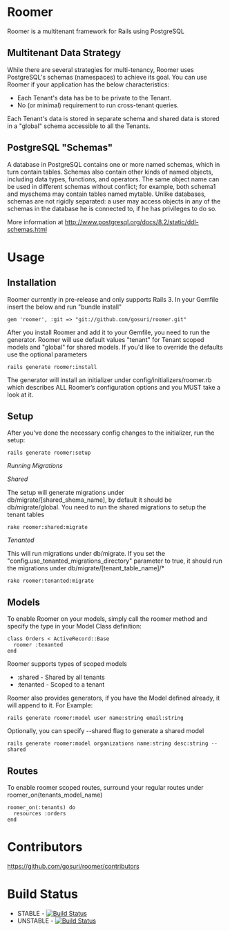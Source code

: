 

Roomer
======

Roomer is a multitenant framework for Rails using PostgreSQL

Multitenant Data Strategy
-------------------------

While there are several strategies for multi-tenancy, Roomer uses PostgreSQL's schemas (namespaces) to achieve its goal. You can use Roomer if your application has the below characteristics:

* Each Tenant's data has be to be private to the Tenant.
* No (or minimal) requirement to run cross-tenant queries.

Each Tenant's data is stored in separate schema and shared data is stored in a "global" schema accessible to all the Tenants.

PostgreSQL "Schemas"
--------------------
A database in PostgreSQL contains one or more named schemas, which in turn contain tables. Schemas also contain other kinds of named objects, including data types, functions, and operators. The same object name can be used in different schemas without conflict; for example, both schema1 and myschema may contain tables named mytable. Unlike databases, schemas are not rigidly separated: a user may access objects in any of the schemas in the database he is connected to, if he has privileges to do so.

More information at http://www.postgresql.org/docs/8.2/static/ddl-schemas.html

Usage
=====

Installation
------------

Roomer currently in pre-release and only supports Rails 3. In your Gemfile insert the below and run "bundle install"

    gem 'roomer', :git => "git://github.com/gosuri/roomer.git"

After you install Roomer and add it to your Gemfile, you need to run the generator. Roomer will use default values "tenant" for Tenant scoped models and "global" for shared models. If you'd like to override the defaults use the optional parameters

    rails generate roomer:install

The generator will install an initializer under config/initializers/roomer.rb which describes ALL Roomer’s configuration options and you MUST take a look at it.

Setup
-----

After you've done the necessary config changes to the initializer, run the setup:

    rails generate roomer:setup 

*Running Migrations*

_*Shared*_

The setup will generate migrations under db/migrate/[shared_shema_name], by default it should be db/migrate/global. You need to run the shared migrations to setup the tenant tables

    rake roomer:shared:migrate

_*Tenanted*_

This will run migrations under db/migrate. If you set the "config.use_tenanted_migrations_directory" parameter to true, it should run the migrations under db/migrate/[tenant_table_name]/*

    rake roomer:tenanted:migrate


Models
------

To enable Roomer on your models, simply call the roomer method and specify the type in your Model Class definition:

    class Orders < ActiveRecord::Base
      roomer :tenanted
    end

Roomer supports types of scoped models

* :shared   - Shared by all tenants
* :tenanted - Scoped to a tenant

Roomer also provides generators, if you have the Model defined already, it will append to it. For Example:

    rails generate roomer:model user name:string email:string

Optionally, you can specify --shared flag to generate a shared model

    rails generate roomer:model organizations name:string desc:string --shared

Routes
------

To enable roomer scoped routes, surround your regular routes under roomer_on(tenants_model_name)

    roomer_on(:tenants) do
      resources :orders
    end


Contributors
============

https://github.com/gosuri/roomer/contributors

Build Status
============
* STABLE    - [![Build Status](http://travis-ci.org/gosuri/roomer.png?branch=master)](http://travis-ci.org/gosuri/roomer?branch=master)
* UNSTABLE  - [![Build Status](http://travis-ci.org/gosuri/roomer.png?branch=develop)](http://travis-ci.org/gosuri/roomer?branch=develop)


